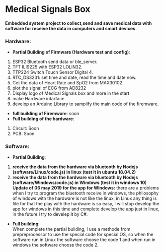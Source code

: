 # Medical Signals Box
#### Embedded system project to collect,send and save medical data with software for receive the data in computers and smart devices.

### Hardware: 
* __Partial Building of Firmware (Hardware test and config)__:
1. ESP32 Bluetooth send data or ble_server.
2. TFT ILI9225 with ESP32 LOLIN32.
3. TTP224 Switch Touch Sensor Digital 4.
4. RTC_DS3231: set time and date, read the time and date now.
5. Get the data of Heart Rate and SpO2 from MAX30102.
6. plot the signal of ECG from AD8232 
7. Display logo of Medical Signals box and more in the start.
8. make Hardware intarface.
9. develop an Arduino Library to samplify the main code of the firemware. 
* __full building of Firemware__:
soon
* __Full building of the hardware__:
1. Circuit: Soon
2. PCB: Soon

### Software: 
* __Partial Building__;
1. __receive the data from the hardware via bluetooth by Nodejs (software/Linux/code.js) in linux (test it in ubuntu 18.04.2)__
2. __receive the data from the hardware via bluetooth by Nodejs (software/Windows/code.js) in Windows (test it in windows 10)__ <br/>
   __Update of 06 may 2019 for the app for Windows:__ there are a problems when I try to program the bluetooth receive in windows, the philosophy of windows with the hardware is not like the linux, in Linux any thing is file for that the play with the hardware is so easy, I will stop develop the app for windows in this time and complete develop the app just in linux, in the future I try to develep it by C#. 
* __Full building__:<br/>
When complete the partial building, I use a methode from prepreprocessor to use the special code for special OS, so when the software run in Linux the software choose the code 1 and when run in windows the software choose the code 2. 
 

